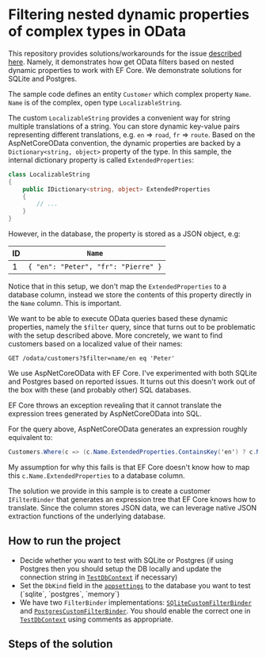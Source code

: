 # Filtering nested dynamic properties of complex types in OData

This repository provides solutions/workarounds for the issue [described here](https://github.com/OData/AspNetCoreOData/issues/1288).
Namely, it demonstrates how get OData filters based on nested dynamic properties to work with EF Core. We demonstrate solutions
for SQLite and Postgres.

The sample code defines an entity `Customer` which complex property `Name`. `Name` is of the complex, open type `LocalizableString`.

The custom `LocalizableString` provides a convenient way for string multiple translations of a string. You can store dynamic
key-value pairs representing different translations, e.g. `en` => `road`, `fr` => `route`. Based on the AspNetCoreOData convention,
the dynamic properties are backed by a `Dictionary<string, object>` property of the type. In this sample, the internal dictionary
property is called `ExtendedProperties`:

```csharp
class LocalizableString
{
    public IDictionary<string, object> ExtendedProperties
    {
        // ...
    }
}
```

However, in the database, the property is stored as a JSON object, e.g:

| ID  | `Name` |
|-----|--------|
| 1   | `{ "en": "Peter", "fr": "Pierre" }` |

Notice that in this setup, we don't map the `ExtendedProperties` to a database column, instead
we store the contents of this property directly in the `Name` column. This is important.

We want to be able to execute OData queries based these dynamic properties, namely the `$filter` query,
since that turns out to be problematic with the setup described above. More concretely, we want to find
customers based on a localized value of their names:

```http
GET /odata/customers?$filter=name/en eq 'Peter'
```

We use AspNetCoreOData with EF Core. I've experimented with both SQLite and Postgres based on reported issues.
It turns out this doesn't work out of the box with these (and probably other) SQL databases.

EF Core throws an exception revealing that it cannot translate the expression trees generated by AspNetCoreOData
into SQL.

For the query above, AspNetCoreOData generates an expression roughly equivalent to:

```c#
Customers.Where(c => (c.Name.ExtendedProperties.ContainsKey('en') ? c.Name.ExtendedProperties['en'] : null) == 'Peter')
```

My assumption for why this fails is that EF Core doesn't know how to map this `c.Name.ExtendedProperties` to a database column.

The solution we provide in this sample is to create a customer `IFilterBinder` that generates an expression tree that EF Core
knows how to translate. Since the column stores JSON data, we can leverage native JSON extraction functions of the underlying
database.

## How to run the project

- Decide whether you want to test with SQLite or Postgres (if using Postgres then you should setup the DB locally and update the connection string in [`TestDbContext`](./TestDbContext) if necessary)
- Set the `DbKind` field in the [`appsettings`](./ODataBug/appsettings.json`) to the database you want to test (`sqlite`, `postgres`, `memory`)
- We have two `FilterBinder` implementations: [`SQliteCustomFilterBinder`](./ODataDebug/SQliteCustomFilterBinder.cs) and [`PostgresCustomFilterBinder`](./ODataBug/PostgresCustomerFilterBinder.cs). You should enable the correct one in [`TestDbContext`](./ODataBug/TestDbContext.cs) using comments as appropriate.

## Steps of the solution

